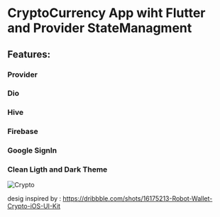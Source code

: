 

# CryptoCurrency App wiht Flutter and Provider StateManagment

## Features:

### Provider
### Dio
### Hive
### Firebase
### Google SignIn
### Clean Ligth and Dark Theme


![Crypto](https://user-images.githubusercontent.com/72824898/185360858-7485ae41-3a15-40a6-95a5-685b50487ce6.png)


desig inspired by : https://dribbble.com/shots/16175213-Robot-Wallet-Crypto-iOS-UI-Kit
